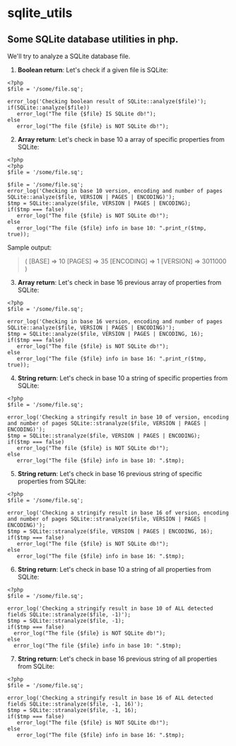 # sqlite_utils
Some SQLite database utilities in php.
--------------------------------------
We'll try to analyze a SQLite database file.

1. **Boolean return**: Let's check if a given file is SQLite:

```
<?php
$file = '/some/file.sq';

error_log('Checking boolean result of SQLite::analyze($file)');
if(SQLite::analyze($file))
   error_log("The file {$file} IS SQLite db!");
else
   error_log("The file {$file} is NOT SQLite db!");
```
2. **Array return**: Let's check in base 10 a array of specific properties from SQLite:
```
<?php
<?php
$file = '/some/file.sq';

$file = '/some/file.sq';
error_log('Checking in base 10 version, encoding and number of pages SQLite::analyze($file, VERSION | PAGES | ENCODING)');
$tmp = SQLite::analyze($file, VERSION | PAGES | ENCODING);
if($tmp === false)
   error_log("The file {$file} is NOT SQLite db!");
else
   error_log("The file {$file} info in base 10: ".print_r($tmp, true));
```
Sample output:
>(
>    [BASE] => 10
>    [PAGES] => 35
>    [ENCODING] => 1
>    [VERSION] => 3011000
>)

3. **Array return**: Let's check in base 16 previous array of properties from SQLite:
```
<?php
$file = '/some/file.sq';

error_log('Checking in base 16 version, encoding and number of pages SQLite::analyze($file, VERSION | PAGES | ENCODING)');
$tmp = SQLite::analyze($file, VERSION | PAGES | ENCODING, 16);
if($tmp === false)
   error_log("The file {$file} is NOT SQLite db!");
else
   error_log("The file {$file} info in base 16: ".print_r($tmp, true));
```
4. **String return**: Let's check in base 10 a string of specific properties from SQLite:
```
<?php
$file = '/some/file.sq';

error_log('Checking a stringify result in base 10 of version, encoding and number of pages SQLite::stranalyze($file, VERSION | PAGES | ENCODING)');
$tmp = SQLite::stranalyze($file, VERSION | PAGES | ENCODING);
if($tmp === false)
   error_log("The file {$file} is NOT SQLite db!");
else
   error_log("The file {$file} info in base 10: ".$tmp);
```
5. **String return**: Let's check in base 16 previous string of specific properties from SQLite:
```
<?php
$file = '/some/file.sq';

error_log('Checking a stringify result in base 16 of version, encoding and number of pages SQLite::stranalyze($file, VERSION | PAGES | ENCODING)');
$tmp = SQLite::stranalyze($file, VERSION | PAGES | ENCODING, 16);
if($tmp === false)
   error_log("The file {$file} is NOT SQLite db!");
else
   error_log("The file {$file} info in base 16: ".$tmp);
 ```
 6. **String return**: Let's check in base 10 a string of all properties from SQLite:
 ```
 <?php
$file = '/some/file.sq';

error_log('Checking a stringify result in base 10 of ALL detected fields SQLite::stranalyze($file, -1)');
$tmp = SQLite::stranalyze($file, -1);
if($tmp === false)
   error_log("The file {$file} is NOT SQLite db!");
else
   error_log("The file {$file} info in base 10: ".$tmp);
```
 7. **String return**: Let's check in base 16 previous string of all properties from SQLite:
```
<?php
$file = '/some/file.sq';

error_log('Checking a stringify result in base 16 of ALL detected fields SQLite::stranalyze($file, -1, 16)');
$tmp = SQLite::stranalyze($file, -1, 16);
if($tmp === false)
   error_log("The file {$file} is NOT SQLite db!");
else
   error_log("The file {$file} info in base 16: ".$tmp); 
```
